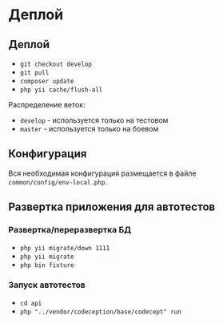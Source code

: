 Деплой
===

## Деплой

* `git checkout develop`
* `git pull`
* `composer update`
* `php yii cache/flush-all`

Распределение веток:

* `develop` - используется только на тестовом
* `master` - используется только на боевом

## Конфигурация

Вся необходимая конфигурация размещается в файле `common/config/env-local.php`.

## Развертка приложения для автотестов

### Развертка/переразвертка БД

* `php yii migrate/down 1111`
* `php yii migrate`
* `php bin fixture`

### Запуск автотестов

* `cd api`
* `php "../vendor/codeception/base/codecept" run`
